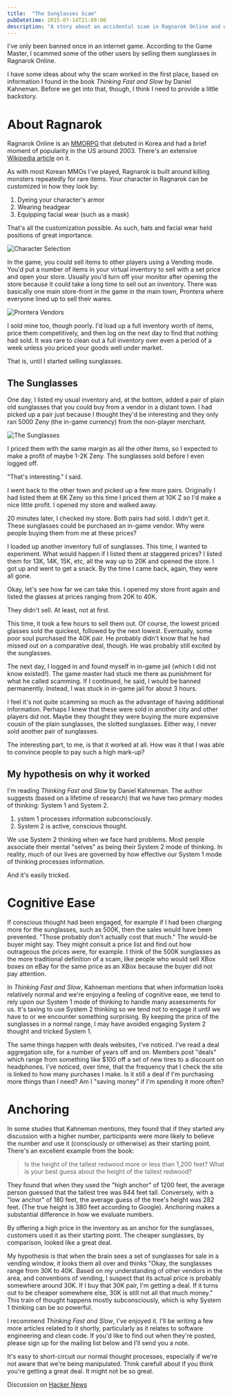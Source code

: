 ```yaml
---
title:  "The Sunglasses Scam"
pubDatetime: 2015-07-14T21:09:00
description: "A story about an accidental scam in Ragnarok Online and what it taught me about human psychology"
---
```

I've only been banned once in an internet game. According to the Game Master,
I scammed some of the other users by selling them sunglasses in Ragnarok Online.
<!--more-->
I have some ideas about why the scam worked in the first place, based on
information I found in the book  _Thinking Fast and Slow_ by Daniel Kahneman.
Before we get into that, though, I think I need to provide a little backstory.

About Ragnarok
==============

Ragnarok Online is an [MMORPG](https://en.wikipedia.org/wiki/Massively_multiplayer_online_role-playing_game)
that debuted in Korea and had a brief moment of popularity in the US around 2003.
There's an extensive [Wikipedia article](https://en.wikipedia.org/wiki/Ragnarok_Online) on it.

As with most Korean MMOs I've played, Ragnarok is built around killing monsters
repeatedly for rare items. Your character in Ragnarok can be
customized in how they look by:

1. Dyeing your character's armor
2. Wearing headgear
3. Equipping facial wear (such as a mask)

That's all the customization possible. As such, hats and facial
wear held positions of great importance.

![Character Selection](/assets/ragnarok_characters.PNG)

In the game, you could sell items to other players using a Vending mode.
You'd put a number of items in your virtual inventory to sell with a set
price and open your store. Usually you'd turn off your monitor after
opening the store because it could take a long time to sell out an inventory.
There was basically one main store-front in the
game in the main town, Prontera where everyone lined up to sell their wares.

![Prontera Vendors](/assets/ragnarok_vendors.jpg)

I sold mine too, though poorly. I'd load up a full inventory worth of items,
price them competitively, and then log on the next day to find that nothing had
sold. It was rare to clean out a full inventory over even a period of a week
unless you priced your goods well under market.

That is, until I started selling sunglasses.


The Sunglasses
--------------

One day, I listed my usual inventory and, at the bottom, added a pair of plain
old sunglasses that you could buy from a vendor in a distant town. I had picked
up a pair just because I thought they'd be interesting and they only ran
5000 Zeny (the in-game currency) from the non-player merchant.

![The Sunglasses](/assets/ragnarok_sunglasses.PNG)

I priced them with the same margin as all the other items, so I expected to make
a profit of maybe 1-2K Zeny. The sunglasses sold before I even logged off.

"That's interesting." I said.

I went back to the other town and picked up a few more pairs.  Originally I had
listed them at 6K Zeny so this time I priced them at 10K Z so I'd make a nice
little profit. I opened my store and walked away.

20 minutes later, I checked my store. Both pairs had sold.  I didn't get it.
These sunglasses could be purchased an in-game vendor. Why were people buying
them from me at these prices?

I loaded up another inventory full of sunglasses. This time, I wanted to
experiment. What would happen if I listed them at staggered prices?
I listed them for 13K, 14K, 15K, etc, all the way up to 20K and
opened the store. I got up and went to get a snack.
By the time I came back, again, they were all gone.

Okay, let's see how far we can take this. I opened my store front again and
listed the glasses at prices ranging from 20K to 40K.

They didn't sell. At least, not at first.

This time, it took a few hours to sell
them out. Of course, the lowest priced glasses sold the quickest, followed
by the next lowest. Eventually, some poor soul purchased the 40K pair. He
probably didn't know that he had missed out on a comparative deal, though.
He was probably still excited by the sunglasses.

The next day, I logged in and found myself in in-game jail
(which I did not know existed!). The game master
had stuck me there as punishment for what he called scamming. If I continued,
he said, I would be banned permanently. Instead, I was stuck in in-game jail
for about 3 hours.

I feel it's not quite scamming so much as the advantage of having
additional information. Perhaps I knew that these were sold in another city and
other players did not. Maybe they thought they were buying the more expensive
cousin of the plain sunglasses, the slotted sunglasses. Either way, I never
sold another pair of sunglasses.

The interesting part, to me, is that it worked at all. How was it that I
was able to convince people to pay such a high mark-up?

My hypothesis on why it worked
------------------------------

I'm reading _Thinking Fast and Slow_ by Daniel Kahneman. The author
suggests (based on a lifetime of research) that we have two primary modes
of thinking: System 1 and System 2.

1. ystem 1 processes information subconsciously.
2. System 2 is active, conscious thought.

We use System 2 thinking when we
face hard problems. Most people associate their mental "selves" as being
their System 2 mode of thinking. In reality, much of our lives are governed
by how effective our System 1 mode of thinking processes information.

And it's easily tricked.


Cognitive Ease
==============

If conscious thought
had been engaged, for example if I had been charging more for the sunglasses,
such as 500K, then the sales would have been prevented.
"Those probably don't actually cost that much." The would-be
buyer might say. They might consult a price list and find out how
outrageous the prices were, for example. I think of the 500K sunglasses
as the more traditional definition of a scam, like people who would
sell XBox boxes on eBay for the same price as an XBox because the buyer
did not pay attention.

In _Thinking Fast and Slow_, Kahneman mentions that when information looks
relatively normal and we're enjoying a feeling of cognitive ease, we tend to
rely upon our System 1 mode of thinking to handle many assessments for us.
It's taxing to use System 2 thinking so we tend not to engage it until
we have to or we encounter something surprising. By keeping the price of the
sunglasses in a normal range, I may have avoided engaging System 2 thought
and tricked System 1.

The same things happen with deals websites, I've noticed. I've read a deal
aggregation site, for a number of years off and on.  Members post "deals" which
range from something like $100 off a set of new tires to a discount on
headphones. I've noticed, over time, that the frequency that I check the site
is linked to how many purchases I make. Is it still a deal if I'm purchasing
more things than I need? Am I "saving money" if I'm spending it more often?


Anchoring
=========

In some studies that Kahneman mentions,
they found that if they started any discussion with a higher number,
participants were more likely to believe the number and use it
(consciously or otherwise) as their starting point.
There's an excellent example from the book:

> Is the height of the tallest redwood more or less than 1,200 feet?
> What is your best guess about the height of the tallest redwood?

They found that when they used the "high anchor" of 1200 feet, the average
person guessed that the tallest tree was 844 feet tall. Conversely, with a "low
anchor" of 180 feet, the average guess of the tree's height was 282 feet. (The
true height is 380 feet according to Google). Anchoring makes a substantial
difference in how we evaluate numbers.

By offering a high price in the inventory as an anchor for the
sunglasses, customers used it as their starting point. The cheaper sunglasses,
by comparison, looked like a great deal.

My hypothesis is that when the brain sees a set of sunglasses for sale in
a vending window, it looks them all over and thinks "Okay, the sunglasses
range from 30K to 40K.  Based on my understanding of other vendors in the
area, and conventions of vending, I suspect that its actual price is probably
somewhere around 30K. If I buy that 30K pair, I'm getting a deal.  If it
turns out to be cheaper somewhere else, 30K is still not all that much money."
This train of thought happens mostly subconsciously,
which is why System 1 thinking can be so powerful.

I recommend _Thinking Fast and Slow_, I've enjoyed it. I'll be
writing a few more articles related to it shortly, particularly as it relates to
software engineering and clean code. If you'd like to find out when they're
posted, please sign up for the mailing list below and I'll send you a note.

It's easy to short-circuit our normal thought processes, especially if we're not
aware that we're being manipulated. Think carefull about
if you think you're getting a great deal. It might not be so great.

Discussion on [Hacker News](https://news.ycombinator.com/item?id=9889789)
